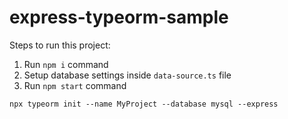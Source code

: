 # express-typeorm-sample

Steps to run this project:

1. Run `npm i` command
2. Setup database settings inside `data-source.ts` file
3. Run `npm start` command

`npx typeorm init --name MyProject --database mysql --express`